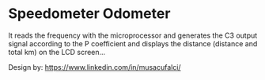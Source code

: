 # Speedometer Odometer

It reads the frequency with the microprocessor and generates the C3 output signal according to the P coefficient and displays the distance (distance and total km) on the LCD screen...

Design by:  https://www.linkedin.com/in/musacufalci/
